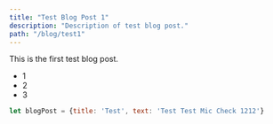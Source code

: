 ```yaml
---
title: "Test Blog Post 1"
description: "Description of test blog post."
path: "/blog/test1"
---
```


This is the first test blog post.

* 1
* 2
* 3



```js
let blogPost = {title: 'Test', text: 'Test Test Mic Check 1212'}
```

